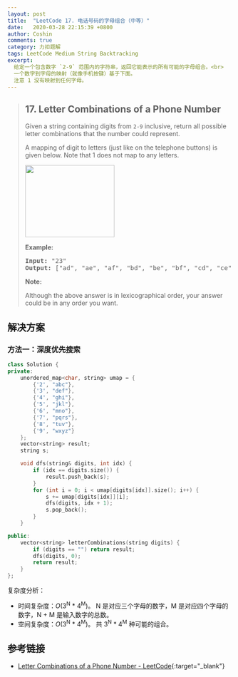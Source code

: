```yaml
---
layout: post
title:  "LeetCode 17. 电话号码的字母组合（中等）"
date:   2020-03-28 22:15:39 +0800
author: Coshin
comments: true
category: 力扣题解
tags: LeetCode Medium String Backtracking
excerpt:
  给定一个包含数字 `2-9` 范围内的字符串，返回它能表示的所有可能的字母组合。<br>
  一个数字到字母的映射（就像手机按键）基于下面。
  注意 1 没有映射到任何字母。
---
```

> ## 17. Letter Combinations of a Phone Number
> 
> Given a string containing digits from `2-9` inclusive, return all possible
> letter combinations that the number could represent.
> 
> A mapping of digit to letters (just like on the telephone buttons) is given
> below. Note that 1 does not map to any letters.
> 
> <img src="https://upload.wikimedia.org/wikipedia/commons/thumb/7/73/Telephone-keypad2.svg/200px-Telephone-keypad2.svg.png" style="width: 200px; height: 162px;">
> 
> **Example:**
> 
> <pre>
> <strong>Input:</strong> "23"
> <strong>Output:</strong> ["ad", "ae", "af", "bd", "be", "bf", "cd", "ce", "cf"].
> </pre>
> 
> **Note:**
> 
> Although the above answer is in lexicographical order, your answer could be in
> any order you want.

## 解决方案

### 方法一：深度优先搜索

```cpp
class Solution {
private:
    unordered_map<char, string> umap = {
        {'2', "abc"},
        {'3', "def"},
        {'4', "ghi"},
        {'5', "jkl"},
        {'6', "mno"},
        {'7', "pqrs"},
        {'8', "tuv"},
        {'9', "wxyz"}
    };
    vector<string> result;
    string s;

    void dfs(string& digits, int idx) {
        if (idx == digits.size()) {
            result.push_back(s);
        }
        for (int i = 0; i < umap[digits[idx]].size(); i++) {
            s += umap[digits[idx]][i];
            dfs(digits, idx + 1);
            s.pop_back();
        }
    }

public:
    vector<string> letterCombinations(string digits) {
        if (digits == "") return result;
        dfs(digits, 0);
        return result;
    }
};
```

复杂度分析：
* 时间复杂度：*O*(3<sup>N</sup> * 4<sup>M</sup>)。
  N 是对应三个字母的数字，M 是对应四个字母的数字，N + M 是输入数字的总数。
* 空间复杂度：*O*(3<sup>N</sup> * 4<sup>M</sup>)。
  共 3<sup>N</sup> * 4<sup>M</sup> 种可能的组合。

## 参考链接

* [Letter Combinations of a Phone Number - LeetCode](https://leetcode.com/problems/letter-combinations-of-a-phone-number/){:target="_blank"}
